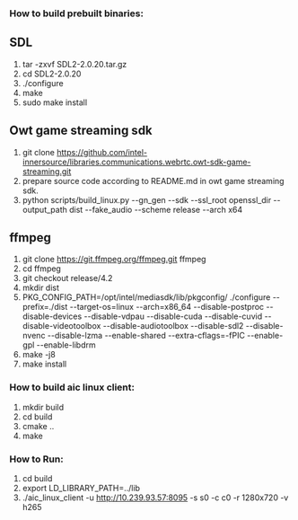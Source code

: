 ### How to build prebuilt binaries:

## SDL
1. tar -zxvf SDL2-2.0.20.tar.gz
2. cd SDL2-2.0.20
3. ./configure
4. make
5. sudo make install


## Owt game streaming sdk
1. git clone https://github.com/intel-innersource/libraries.communications.webrtc.owt-sdk-game-streaming.git
2. prepare source code according to README.md in owt game streaming sdk.
3. python scripts/build_linux.py --gn_gen --sdk --ssl_root openssl_dir --output_path dist --fake_audio --scheme release --arch x64


## ffmpeg
1. git clone https://git.ffmpeg.org/ffmpeg.git ffmpeg
2. cd ffmpeg
3. git checkout release/4.2
4. mkdir dist
5. PKG_CONFIG_PATH=/opt/intel/mediasdk/lib/pkgconfig/ ./configure --prefix=./dist --target-os=linux --arch=x86_64 --disable-postproc --disable-devices --disable-vdpau --disable-cuda --disable-cuvid --disable-videotoolbox --disable-audiotoolbox --disable-sdl2 --disable-nvenc --disable-lzma --enable-shared --extra-cflags=-fPIC --enable-gpl --enable-libdrm
6. make -j8
7. make install



### How to build aic linux client:

1. mkdir build
2. cd build
3. cmake ..
4. make



### How to Run:

1. cd build
2. export LD_LIBRARY_PATH=../lib
3. ./aic_linux_client -u http://10.239.93.57:8095 -s s0 -c c0 -r 1280x720 -v h265

